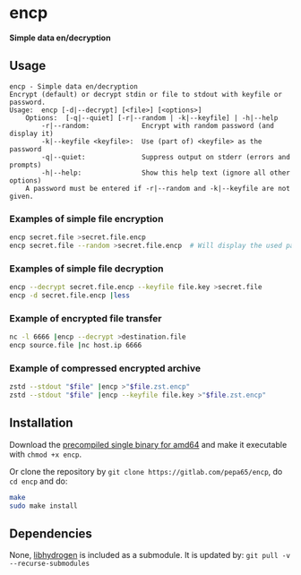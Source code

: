 # encp
**Simple data en/decryption**

## Usage
```
encp - Simple data en/decryption
Encrypt (default) or decrypt stdin or file to stdout with keyfile or password.
Usage:  encp [-d|--decrypt] [<file>] [<options>]
    Options:  [-q|--quiet] [-r|--random | -k|--keyfile] | -h|--help
        -r|--random:             Encrypt with random password (and display it)
        -k|--keyfile <keyfile>:  Use (part of) <keyfile> as the password
        -q|--quiet:              Suppress output on stderr (errors and prompts)
        -h|--help:               Show this help text (ignore all other options)
    A password must be entered if -r|--random and -k|--keyfile are not given.
```

### Examples of simple file encryption
```sh
encp secret.file >secret.file.encp
encp secret.file --random >secret.file.encp  # Will display the used password
```

### Examples of simple file decryption
```sh
encp --decrypt secret.file.encp --keyfile file.key >secret.file
encp -d secret.file.encp |less
```

### Example of encrypted file transfer
```sh
nc -l 6666 |encp --decrypt >destination.file
encp source.file |nc host.ip 6666
```

### Example of compressed encrypted archive
```sh
zstd --stdout "$file" |encp >"$file.zst.encp"
zstd --stdout "$file" |encp --keyfile file.key >"$file.zst.encp"
```

## Installation

Download the [precompiled single binary for amd64](https://gitlab.com/pepa65/encp/-/jobs/artifacts/master/raw/encp?job=building)
and make it executable with `chmod +x encp`.

Or clone the repository by `git clone https://gitlab.com/pepa65/encp`, do `cd encp` and do:

```sh
make
sudo make install
```

## Dependencies
None, [libhydrogen](https://libhydrogen.org) is included as a submodule.
It is updated by: `git pull -v --recurse-submodules`
